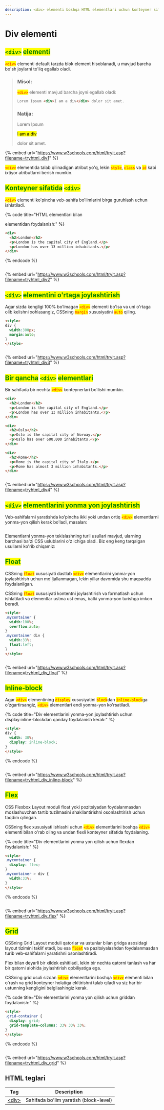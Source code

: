```yaml
---
description: <div> elementi boshqa HTML elementlari uchun konteyner sifatida ishlatiladi.
---
```


# Div elementi

## <mark style="color:green;">`<div>`</mark> <mark style="color:green;"></mark><mark style="color:green;">elementi</mark>

<mark style="color:red;">`<div>`</mark> elementi default tarzda blok element hisoblanadi, u mavjud barcha bo'sh joylarni to'liq egallab oladi.

> ### Misol:
>
> <mark style="color:red;">`<div>`</mark> elementi mavjud barcha joyni egallab oladi:
>
> ```html
> Lorem Ipsum <div>I am a div</div> dolor sit amet. 
> ```
>
> ### Natija:
>
> Lorem Ipsum
>
> <mark style="background-color:yellow;">I am a div</mark>                                                                                                                                                                         &#x20;
>
> dolor sit amet.

{% embed url="https://www.w3schools.com/html/tryit.asp?filename=tryhtml_div1" %}

<mark style="color:red;">`<div>`</mark> elementida talab qilinadigan atribut yo'q, lekin <mark style="color:red;">`style`</mark>, <mark style="color:red;">`class`</mark> va <mark style="color:red;">`id`</mark> kabi ixtiyor atributlarni berish mumkin.

## <mark style="color:green;">Konteyner sifatida</mark> <mark style="color:green;"></mark><mark style="color:green;">`<div>`</mark>

<mark style="color:red;">`<div>`</mark> elementi ko'pincha veb-sahifa bo'limlarini birga guruhlash uchun ishlatiladi.

{% code title="HTML elementlari bilan <div> elementidan foydalanish:" %}
```html
<div>
  <h2>London</h2>
  <p>London is the capital city of England.</p>
  <p>London has over 13 million inhabitants.</p>
</div> 
```
{% endcode %}

<figure><img src="../../.gitbook/assets/image.png" alt=""><figcaption></figcaption></figure>

{% embed url="https://www.w3schools.com/html/tryit.asp?filename=tryhtml_div2" %}

## <mark style="color:green;">`<div>`</mark> <mark style="color:green;"></mark><mark style="color:green;">elementini o'rtaga joylashtirish</mark>

Agar sizda kengligi 100% bo'lmagan <mark style="color:red;">`<div>`</mark> elementi bo'lsa va uni o'rtaga olib kelishni xohlasangiz, CSSning <mark style="color:red;">`margin`</mark> xususiyatini <mark style="color:red;">`auto`</mark> qiling.

```html
<style>
div {
  width:300px;
  margin:auto;
}
</style> 
```

<figure><img src="../../.gitbook/assets/image (2).png" alt=""><figcaption></figcaption></figure>

{% embed url="https://www.w3schools.com/html/tryit.asp?filename=tryhtml_div3" %}

## <mark style="color:green;">Bir qancha</mark> <mark style="color:green;"></mark><mark style="color:green;">`<div>`</mark> <mark style="color:green;"></mark><mark style="color:green;">elementlari</mark>

Bir sahifada bir nechta <mark style="color:red;">`<div>`</mark> konteynerlari bo'lishi mumkin.

```html
<div>
  <h2>London</h2>
  <p>London is the capital city of England.</p>
  <p>London has over 13 million inhabitants.</p>
</div>

<div>
  <h2>Oslo</h2>
  <p>Oslo is the capital city of Norway.</p>
  <p>Oslo has over 600.000 inhabitants.</p>
</div>

<div>
  <h2>Rome</h2>
  <p>Rome is the capital city of Italy.</p>
  <p>Rome has almost 3 million inhabitants.</p>
</div> 
```

<figure><img src="../../.gitbook/assets/image (5).png" alt=""><figcaption></figcaption></figure>

{% embed url="https://www.w3schools.com/html/tryit.asp?filename=tryhtml_div4" %}

## <mark style="color:green;">`<div>`</mark> <mark style="color:green;"></mark><mark style="color:green;">elementlarini yonma yon joylashtirish</mark>

Veb-sahifalarni yaratishda ko'pincha ikki yoki undan ortiq <mark style="color:red;">`<div>`</mark> elementlarni yonma-yon qilish kerak bo'ladi, masalan:

<figure><img src="../../.gitbook/assets/image (6).png" alt=""><figcaption></figcaption></figure>

Elementlarni yonma-yon tekislashning turli usullari mavjud, ularning barchasi ba'zi CSS uslublarini o'z ichiga oladi. Biz eng keng tarqalgan usullarni ko'rib chiqamiz:

## <mark style="color:green;">Float</mark>

CSSning <mark style="color:red;">`float`</mark> xususiyati dastlab <mark style="color:red;">`<div>`</mark> elementlarini yonma-yon joylashtirish uchun mo'ljallanmagan, lekin yillar davomida shu maqsadda foydalanilgan.

CSSning <mark style="color:red;">`float`</mark> xususiyati kontentni joylashtirish va formatlash uchun ishlatiladi va elementlar ustma ust emas, balki yonma-yon turishga imkon beradi.

```html
<style>
.mycontainer {
  width:100%;
  overflow:auto;
}
.mycontainer div {
  width:33%;
  float:left;
}
</style> 
```

<figure><img src="../../.gitbook/assets/image (7).png" alt=""><figcaption></figcaption></figure>

{% embed url="https://www.w3schools.com/html/tryit.asp?filename=tryhtml_div_float" %}

## <mark style="color:green;">Inline-block</mark>

Agar <mark style="color:red;">`<div>`</mark>  elementining <mark style="color:red;">`displey`</mark> xususiyatini <mark style="color:red;">`block`</mark>dan <mark style="color:red;">`inline-block`</mark>ga o'zgartirsangiz, <mark style="color:red;">`<div>`</mark> elementlari endi yonma-yon ko'rsatiladi.

{% code title="Div elementlarini yonma-yon joylashtirish uchun display:inline-blockdan qanday foydalanish kerak:" %}
```html
<style>
div {
  width: 30%;
  display: inline-block;
}
</style> 
```
{% endcode %}

<figure><img src="../../.gitbook/assets/image (10).png" alt=""><figcaption></figcaption></figure>

{% embed url="https://www.w3schools.com/html/tryit.asp?filename=tryhtml_div_inline-block" %}

## <mark style="color:green;">Flex</mark>

CSS Flexbox Layout moduli float yoki pozitsiyadan foydalanmasdan moslashuvchan tartib tuzilmasini shakllantirishni osonlashtirish uchun taqdim qilingan.

CSSning flex xususiyati ishlashi uchun <mark style="color:red;">`<div>`</mark> elementlarini boshqa <mark style="color:red;">`<div>`</mark> elementi bilan o'rab oling va undan flexli konteyner sifatida foydalaning.

{% code title="Div elementlarini yonma yon qilish uchun flexdan foydalanish:" %}
```html
<style>
.mycontainer {
  display: flex;
}
.mycontainer > div {
  width:33%;
}
</style> 
```
{% endcode %}

<figure><img src="../../.gitbook/assets/image (11).png" alt=""><figcaption></figcaption></figure>

{% embed url="https://www.w3schools.com/html/tryit.asp?filename=tryhtml_div_flex" %}

## <mark style="color:green;">Grid</mark>

CSSning Grid Layout moduli qatorlar va ustunlar bilan gridga asosidagi layout tizimini taklif etadi, bu esa <mark style="color:red;">`float`</mark> va pazitsiyalashdan foydalanmasdan turib veb-sahifalarni yaratishni osonlashtiradi.

Flex bilan deyarli bir xildek eshitiladi, lekin bir nechta qatorni tanlash va har bir qatorni alohida joylashtirish qobiliyatiga ega.

CSSning grid usuli sizdan <mark style="color:red;">`<div>`</mark> elementlarini boshqa <mark style="color:red;">`<div>`</mark> elementi bilan o'rash va grid konteyner holatiga ekltirishni talab qiladi va siz har bir ustunning kengligini belgilashingiz kerak.

{% code title="Div elementlarini yonma yon qilish uchun griddan foydalanish:" %}
```html
<style>
.grid-container {
  display: grid;
  grid-template-columns: 33% 33% 33%;
}
</style> 
```
{% endcode %}

<figure><img src="../../.gitbook/assets/image (12).png" alt=""><figcaption></figcaption></figure>

{% embed url="https://www.w3schools.com/html/tryit.asp?filename=tryhtml_div_grid" %}

## HTML teglari

| Tag                                                   | Description                            |
| ----------------------------------------------------- | -------------------------------------- |
| [\<div>](https://www.w3schools.com/tags/tag\_div.asp) | Sahifada bo'lim yaratish (block-level) |
